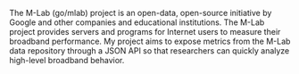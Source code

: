 The M-Lab (go/mlab) project is an open-data, open-source initiative by Google and other companies and educational institutions.  The M-Lab project provides servers and programs for Internet users to measure their broadband performance.  My project aims to expose metrics from the M-Lab data repository through a JSON API so that researchers can quickly analyze high-level broadband behavior.
